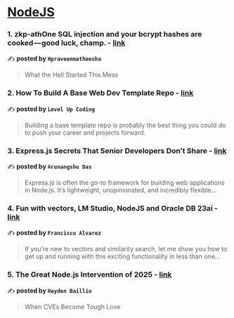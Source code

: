 
<h1><a href=https://medium.com/tag/nodejs/recommended target="_blank" rel="noopener noreferrer">NodeJS</a></h1>
<h3>1. zkp-athOne SQL injection and your bcrypt hashes are cooked — good luck, champ. - <a href="https://medium.com/@hpraveenmatheesha/zkp-athone-sql-injection-and-your-bcrypt-hashes-are-cooked-good-luck-champ-613fb073f35c" target="_blank" rel="noopener noreferrer">link</a></h3>

✍️ **posted by `Hpraveenmatheesha`**

<blockquote>What the Hell Started This Mess</blockquote>

<h3>2. How To Build A Base Web Dev Template Repo - <a href="https://medium.com/gitconnected/how-to-build-a-base-web-dev-template-repo-d4172ebfa915" target="_blank" rel="noopener noreferrer">link</a></h3>

✍️ **posted by `Level Up Coding`**

<blockquote>Building a base template repo is probably the best thing you could do to push your career and projects forward.</blockquote>

<h3>3. Express.js Secrets That Senior Developers Don’t Share - <a href="https://medium.com/@arunangshudas/express-js-secrets-that-senior-developers-dont-share-b2979bd7439a" target="_blank" rel="noopener noreferrer">link</a></h3>

✍️ **posted by `Arunangshu Das`**

<blockquote>Express.js is often the go-to framework for building web applications in Node.js. It’s lightweight, unopinionated, and incredibly flexible…</blockquote>

<h3>4. Fun with vectors, LM Studio, NodeJS and Oracle DB 23ai - <a href="https://medium.com/@francisco.alvarez.rabanal/fun-with-vectors-lm-studio-nodejs-and-oracle-db-23ai-7ec793143dae" target="_blank" rel="noopener noreferrer">link</a></h3>

✍️ **posted by `Francisco Alvarez`**

<blockquote>If you’re new to vectors and similarity search, let me show you how to get up and running with this exciting functionality in less than one…</blockquote>

<h3>5. The Great Node.js Intervention of 2025 - <a href="https://medium.com/@haydengpt/the-great-node-js-intervention-of-2025-24821f8d0cec" target="_blank" rel="noopener noreferrer">link</a></h3>

✍️ **posted by `Hayden Baillio`**

<blockquote>When CVEs Become Tough Love</blockquote>

